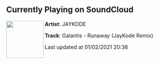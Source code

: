 ## Currently Playing on SoundCloud

[<img align="left" width="100" src="https://i1.sndcdn.com/artworks-000093755858-jqmbq3-t50x50.jpg">](https://soundcloud.com/jaykode/galantis-runaway-jaykode-rmx)

**Artist**: JAYKODE 

**Track**: Galantis - Runaway (JayKode Remix)

Last updated at 01/02/2021 20:36
